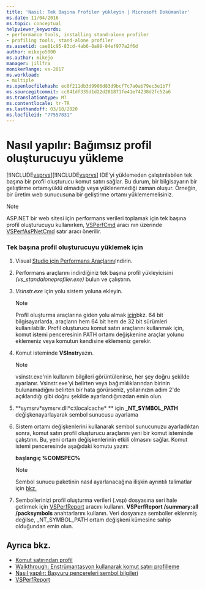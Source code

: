 ```yaml
---
title: 'Nasıl: Tek Başına Profiler yükleyin | Microsoft Dokümanlar'
ms.date: 11/04/2016
ms.topic: conceptual
helpviewer_keywords:
- performance tools, installing stand-alone profiler
- profiling tools, stand-alone profiler
ms.assetid: cae81c95-83cd-4ab6-8a98-84ef977a2f6d
author: mikejo5000
ms.author: mikejo
manager: jillfra
monikerRange: vs-2017
ms.workload:
- multiple
ms.openlocfilehash: ec0f211db3d9906d83d9bcf7c7a0ab79ec3e1b7f
ms.sourcegitcommit: cc841df335d1d22d281871fe41e74238d2fc52a6
ms.translationtype: MT
ms.contentlocale: tr-TR
ms.lasthandoff: 03/18/2020
ms.locfileid: "77557831"
---
```

# <a name="how-to-install-the-stand-alone-profiler"></a>Nasıl yapılır: Bağımsız profil oluşturucuyu yükleme
[!INCLUDE[vsprvs](../code-quality/includes/vsprvs_md.md)][!INCLUDE[vsprvs](../code-quality/includes/vsprvs_md.md)] IDE'yi yüklemeden çalıştırılabilen tek başına bir profil oluşturucu komut satırı sağlar. Bu durum, bir bilgisayarın bir geliştirme ortamıyüklü olmadığı veya yüklenemediği zaman oluşur. Örneğin, bir üretim web sunucusuna bir geliştirme ortamı yüklememelisiniz.

> [!NOTE]
> ASP.NET bir web sitesi için performans verileri toplamak için tek başına profil oluşturucuyu kullanırken, [VSPerfCmd](../profiling/vsperfcmd.md) aracı nın üzerinde [VSPerfAsPNetCmd](../profiling/vsperfaspnetcmd.md) satır aracı önerilir.

### <a name="to-install-the-stand-alone-profiler"></a>Tek başına profil oluşturucuyu yüklemek için

1. Visual [Studio için Performans Araçlarını](https://visualstudio.microsoft.com/downloads/?q=performance+tools#performance-tools-for-visual-studio)Indirin.

1. Performans araçlarını indirdiğiniz tek başına profil yükleyicisini *(vs_standaloneprofiler.exe)* bulun ve çalıştırın.

2. *Vsinstr.exe* için yolu sistem yoluna ekleyin.

   > [!NOTE]
   > Profil oluşturma araçlarına giden yolu almak [için](../profiling/specifying-the-path-to-profiling-tools-command-line-tools.md)bkz. 64 bit bilgisayarlarda, araçların hem 64 bit hem de 32 bit sürümleri kullanılabilir. Profil oluşturucu komut satırı araçlarını kullanmak için, komut istemi penceresinin PATH ortamı değişkenine araçlar yolunu eklemeniz veya komutun kendisine eklemeniz gerekir.

3. Komut isteminde **VSInstr**yazın.

   > [!NOTE]
   > vsinstr.exe'nin kullanım bilgileri görüntülenirse, her şey doğru şekilde ayarlanır. Vsinstr.exe'yi belirten veya bağımlılıklarından birinin bulunamadığını belirten bir hata görürseniz, yollarınızın adım 2'de açıklandığı gibi doğru şekilde ayarlandığınızdan emin olun.

4. **symsrv\*symsrv.dll\*c:\localcache\* ** için **_NT_SYMBOL_PATH** değişkenayarlayarak sembol sunucusu ayarlama

5. Sistem ortamı değişkenlerini kullanarak sembol sunucunuzu ayarladıktan sonra, komut satırı profil oluşturucu araçlarını yeni bir komut isteminde çalıştırın. Bu, yeni ortam değişkenlerinin etkili olmasını sağlar. Komut istemi penceresinde aşağıdaki komutu yazın:

    **başlangıç %COMSPEC%**

   > [!NOTE]
   > Sembol sunucu paketinin nasıl ayarlanacağına ilişkin ayrıntılı talimatlar için [bkz.](../profiling/how-to-reference-windows-symbol-information.md)

6. Sembollerinizi profil oluşturma verileri (.vsp) dosyasına seri hale getirmek için [VSPerfReport](../profiling/vsperfreport.md) aracını kullanın. **VSPerfReport /summary:all /packsymbols** anahtarlarını kullanın. Veri dosyanıza semboller eklenmiş değilse, _NT_SYMBOL_PATH ortam değişkeni kümesine sahip olduğundan emin olun.

## <a name="see-also"></a>Ayrıca bkz.
- [Komut satırından profil](../profiling/using-the-profiling-tools-from-the-command-line.md)
- [Walkthrough: Enstrümantasyon kullanarak komut satırı profilleme](command-line-profiling-of-stand-alone-applications.md)
- [Nasıl yapılır: Başvuru pencereleri sembol bilgileri](../profiling/how-to-reference-windows-symbol-information.md)
- [VSPerfReport](../profiling/vsperfreport.md)
